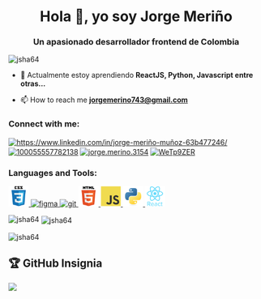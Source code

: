 <h1 align="center">Hola 👋, yo soy Jorge Meriño</h1>
<h3 align="center">Un apasionado desarrollador frontend de Colombia</h3>

<p align="left"> <img src="https://komarev.com/ghpvc/?username=jsha64&label=Profile%20views&color=0e75b6&style=flat" alt="jsha64" /> </p>

- 🌱 Actualmente estoy aprendiendo **ReactJS, Python, Javascript entre otras...**

- 📫 How to reach me **jorgemerino743@gmail.com**

<h3 align="left">Connect with me:</h3>
<p align="left">
<a href="https://linkedin.com/in/https://www.linkedin.com/in/jorge-meriño-muñoz-63b477246/" target="blank"><img align="center" src="https://raw.githubusercontent.com/rahuldkjain/github-profile-readme-generator/master/src/images/icons/Social/linked-in-alt.svg" alt="https://www.linkedin.com/in/jorge-meriño-muñoz-63b477246/" height="30" width="40" /></a>
<a href="https://fb.com/100055557782138" target="blank"><img align="center" src="https://raw.githubusercontent.com/rahuldkjain/github-profile-readme-generator/master/src/images/icons/Social/facebook.svg" alt="100055557782138" height="30" width="40" /></a>
<a href="https://instagram.com/jorge.merino.3154" target="blank"><img align="center" src="https://raw.githubusercontent.com/rahuldkjain/github-profile-readme-generator/master/src/images/icons/Social/instagram.svg" alt="jorge.merino.3154" height="30" width="40" /></a>
<a href="https://discord.gg/WeTp9ZER" target="blank"><img align="center" src="https://raw.githubusercontent.com/rahuldkjain/github-profile-readme-generator/master/src/images/icons/Social/discord.svg" alt="WeTp9ZER" height="30" width="40" /></a>
</p>

<h3 align="left">Languages and Tools:</h3>
<p align="left"> <a href="https://www.w3schools.com/css/" target="_blank" rel="noreferrer"> <img src="https://raw.githubusercontent.com/devicons/devicon/master/icons/css3/css3-original-wordmark.svg" alt="css3" width="40" height="40"/> </a> <a href="https://www.figma.com/" target="_blank" rel="noreferrer"> <img src="https://www.vectorlogo.zone/logos/figma/figma-icon.svg" alt="figma" width="40" height="40"/> </a> <a href="https://git-scm.com/" target="_blank" rel="noreferrer"> <img src="https://www.vectorlogo.zone/logos/git-scm/git-scm-icon.svg" alt="git" width="40" height="40"/> </a> <a href="https://www.w3.org/html/" target="_blank" rel="noreferrer"> <img src="https://raw.githubusercontent.com/devicons/devicon/master/icons/html5/html5-original-wordmark.svg" alt="html5" width="40" height="40"/> </a> <a href="https://developer.mozilla.org/en-US/docs/Web/JavaScript" target="_blank" rel="noreferrer"> <img src="https://raw.githubusercontent.com/devicons/devicon/master/icons/javascript/javascript-original.svg" alt="javascript" width="40" height="40"/> </a> <a href="https://www.python.org" target="_blank" rel="noreferrer"> <img src="https://raw.githubusercontent.com/devicons/devicon/master/icons/python/python-original.svg" alt="python" width="40" height="40"/> </a> <a href="https://reactjs.org/" target="_blank" rel="noreferrer"> <img src="https://raw.githubusercontent.com/devicons/devicon/master/icons/react/react-original-wordmark.svg" alt="react" width="40" height="40"/> </a> </p>

<p><img align="left" src="https://github-readme-stats.vercel.app/api/top-langs?username=jsha64&show_icons=true&locale=en&layout=compact" alt="jsha64" /></p>

<p>&nbsp;<img align="center" src="https://github-readme-stats.vercel.app/api?username=jsha64&show_icons=true&locale=en" alt="jsha64" /></p>

<p><img align="center" src="https://github-readme-streak-stats.herokuapp.com/?user=jsha64&" alt="jsha64" /></p>


## 🏆 GitHub Insignia

<img width=300px heigth=300px src="https://user-images.githubusercontent.com/97411192/211182082-af7e4e85-f6cd-4b2d-b8a7-0e680ae74825.png">
